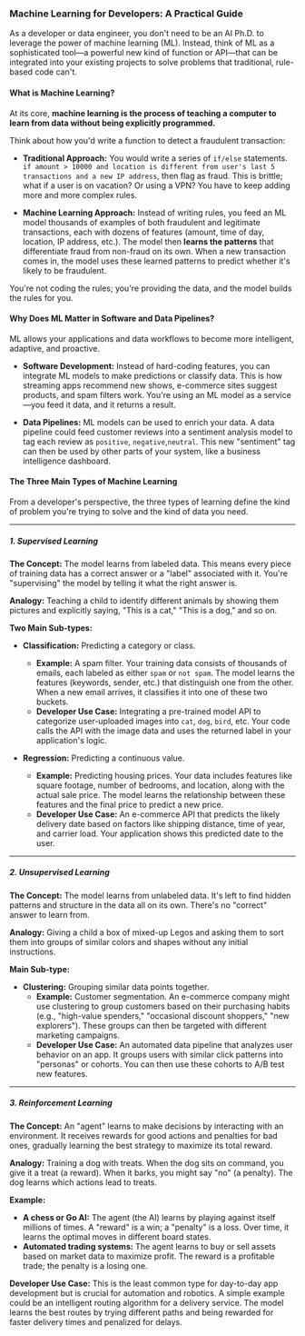 ### Machine Learning for Developers: A Practical Guide

As a developer or data engineer, you don't need to be an AI Ph.D. to leverage the power of machine learning (ML). Instead, think of ML as a sophisticated tool—a powerful new kind of function or API—that can be integrated into your existing projects to solve problems that traditional, rule-based code can't.

#### What is Machine Learning?

At its core, **machine learning is the process of teaching a computer to learn from data without being explicitly programmed.**

Think about how you'd write a function to detect a fraudulent transaction:

* **Traditional Approach:** You would write a series of `if/else` statements. `if amount > 10000 and location is different from user's last 5 transactions and a new IP address`, then flag as fraud. This is brittle; what if a user is on vacation? Or using a VPN? You have to keep adding more and more complex rules.

* **Machine Learning Approach:** Instead of writing rules, you feed an ML model thousands of examples of both fraudulent and legitimate transactions, each with dozens of features (amount, time of day, location, IP address, etc.). The model then **learns the patterns** that differentiate fraud from non-fraud on its own. When a new transaction comes in, the model uses these learned patterns to predict whether it's likely to be fraudulent.

You're not coding the rules; you're providing the data, and the model builds the rules for you.

#### Why Does ML Matter in Software and Data Pipelines?

ML allows your applications and data workflows to become more intelligent, adaptive, and proactive.

* **Software Development:** Instead of hard-coding features, you can integrate ML models to make predictions or classify data. This is how streaming apps recommend new shows, e-commerce sites suggest products, and spam filters work. You're using an ML model as a service—you feed it data, and it returns a result.

* **Data Pipelines:** ML models can be used to enrich your data. A data pipeline could feed customer reviews into a sentiment analysis model to tag each review as `positive`, `negative`,`neutral`. This new "sentiment" tag can then be used by other parts of your system, like a business intelligence dashboard.

#### The Three Main Types of Machine Learning

From a developer's perspective, the three types of learning define the kind of problem you're trying to solve and the kind of data you need.

---

##### 1. Supervised Learning

**The Concept:** The model learns from labeled data. This means every piece of training data has a correct answer or a "label" associated with it. You're "supervising" the model by telling it what the right answer is.

**Analogy:** Teaching a child to identify different animals by showing them pictures and explicitly saying, "This is a cat," "This is a dog," and so on.

**Two Main Sub-types:**

* **Classification:** Predicting a category or class.
    * **Example:** A spam filter. Your training data consists of thousands of emails, each labeled as either `spam` or `not spam`. The model learns the features (keywords, sender, etc.) that distinguish one from the other. When a new email arrives, it classifies it into one of these two buckets.
    * **Developer Use Case:** Integrating a pre-trained model API to categorize user-uploaded images into `cat`, `dog`, `bird`, etc. Your code calls the API with the image data and uses the returned label in your application's logic.

* **Regression:** Predicting a continuous value.
    * **Example:** Predicting housing prices. Your data includes features like square footage, number of bedrooms, and location, along with the actual sale price. The model learns the relationship between these features and the final price to predict a new price.
    * **Developer Use Case:** An e-commerce API that predicts the likely delivery date based on factors like shipping distance, time of year, and carrier load. Your application shows this predicted date to the user.

---

##### 2. Unsupervised Learning

**The Concept:** The model learns from unlabeled data. It's left to find hidden patterns and structure in the data all on its own. There's no "correct" answer to learn from.

**Analogy:** Giving a child a box of mixed-up Legos and asking them to sort them into groups of similar colors and shapes without any initial instructions.

**Main Sub-type:**

* **Clustering:** Grouping similar data points together.
    * **Example:** Customer segmentation. An e-commerce company might use clustering to group customers based on their purchasing habits (e.g., "high-value spenders," "occasional discount shoppers," "new explorers"). These groups can then be targeted with different marketing campaigns.
    * **Developer Use Case:** An automated data pipeline that analyzes user behavior on an app. It groups users with similar click patterns into "personas" or cohorts. You can then use these cohorts to A/B test new features.

---

##### 3. Reinforcement Learning

**The Concept:** An "agent" learns to make decisions by interacting with an environment. It receives rewards for good actions and penalties for bad ones, gradually learning the best strategy to maximize its total reward.

**Analogy:** Training a dog with treats. When the dog sits on command, you give it a treat (a reward). When it barks, you might say "no" (a penalty). The dog learns which actions lead to treats.

**Example:**
* **A chess or Go AI:** The agent (the AI) learns by playing against itself millions of times. A "reward" is a win; a "penalty" is a loss. Over time, it learns the optimal moves in different board states.
* **Automated trading systems:** The agent learns to buy or sell assets based on market data to maximize profit. The reward is a profitable trade; the penalty is a losing one.

**Developer Use Case:** This is the least common type for day-to-day app development but is crucial for automation and robotics. A simple example could be an intelligent routing algorithm for a delivery service. The model learns the best routes by trying different paths and being rewarded for faster delivery times and penalized for delays.
